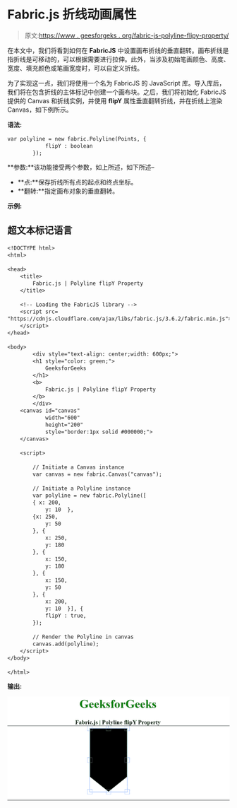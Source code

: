 # Fabric.js 折线动画属性

> 原文:[https://www . geesforgeks . org/fabric-js-polyline-flipy-property/](https://www.geeksforgeeks.org/fabric-js-polyline-flipy-property/)

在本文中，我们将看到如何在 **FabricJS** 中设置画布折线的垂直翻转。画布折线是指折线是可移动的，可以根据需要进行拉伸。此外，当涉及初始笔画颜色、高度、宽度、填充颜色或笔画宽度时，可以自定义折线。

为了实现这一点，我们将使用一个名为 FabricJS 的 JavaScript 库。导入库后，我们将在包含折线的主体标记中创建一个画布块。之后，我们将初始化 FabricJS 提供的 Canvas 和折线实例，并使用 **flipY** 属性垂直翻转折线，并在折线上渲染 Canvas，如下例所示。

**语法:**

```
var polyline = new fabric.Polyline(Points, { 
            flipY : boolean
        }); 

```

**参数:**该功能接受两个参数，如上所述，如下所述–

*   **点:**保存折线所有点的起点和终点坐标。
*   **翻转:**指定画布对象的垂直翻转。

**示例:**

## 超文本标记语言

```
<!DOCTYPE html> 
<html> 

<head> 
    <title> 
        Fabric.js | Polyline flipY Property 
    </title> 

    <!-- Loading the FabricJS library -->
    <script src= 
"https://cdnjs.cloudflare.com/ajax/libs/fabric.js/3.6.2/fabric.min.js"> 
    </script> 
</head> 

<body> 
        <div style="text-align: center;width: 600px;"> 
        <h1 style="color: green;"> 
            GeeksforGeeks 
        </h1> 
        <b> 
            Fabric.js | Polyline flipY Property 
        </b> 
        </div> 
    <canvas id="canvas"
            width="600"
            height="200"
            style="border:1px solid #000000;"> 
    </canvas> 

    <script> 

        // Initiate a Canvas instance 
        var canvas = new fabric.Canvas("canvas"); 

        // Initiate a Polyline instance 
        var polyline = new fabric.Polyline([ 
        { x: 200, 
            y: 10  }, 
        {x: 250, 
            y: 50 
        }, { 
            x: 250, 
            y: 180 
        }, { 
            x: 150, 
            y: 180 
        }, { 
            x: 150, 
            y: 50 
        }, { 
            x: 200, 
            y: 10  }], { 
            flipY : true,
        }); 

        // Render the Polyline in canvas 
        canvas.add(polyline); 
    </script> 
</body> 

</html>
```

**输出:**

![](img/c79c4229c040a78f96d2502e14c548f6.png)